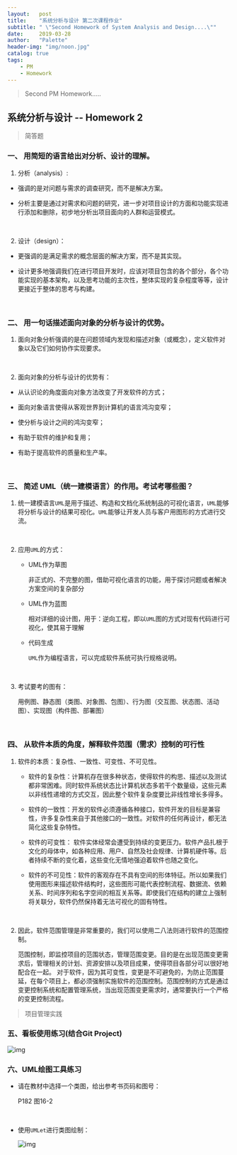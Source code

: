```yaml
---
layout:   post
title:    "系统分析与设计 第二次课程作业"
subtitle: " \"Second Homework of System Analysis and Design....\""
date:     2019-03-28
author:   "Palette"
header-img: "img/noon.jpg"
catalog: true
tags:
    - PM
    - Homework
---
```


> Second PM Homework.....

## 系统分析与设计  --  Homework 2


> 简答题

### 一、 用简短的语言给出对分析、设计的理解。
1. 分析（analysis）: 
  * 强调的是对问题与需求的调查研究，而不是解决方案。

  * 分析主要是通过对需求和问题的研究，进一步对项目设计的方面和功能实现进行添加和删除，初步地分析出项目面向的人群和运营模式。

    ​

2. 设计（design）：
  * 更强调的是满足需求的概念层面的解决方案，而不是其实现。

  * 设计更多地强调我们在进行项目开发时，应该对项目包含的各个部分，各个功能实现的基本架构，以及思考功能的主次性，整体实现的复杂程度等等，设计更接近于整体的思考与构建。

    ​


### 二、 用一句话描述面向对象的分析与设计的优势。
1. 面向对象分析强调的是在问题领域内发现和描述对象（或概念），定义软件对象以及它们如何协作实现要求。

   ​

2. 面向对象的分析与设计的优势有：
  * 从认识论的角度面向对象方法改变了开发软件的方式；

  * 面向对象语言使得从客观世界到计算机的语言鸿沟变窄；

  * 使分析与设计之间的鸿沟变窄；

  * 有助于软件的维护和复用；

  * 有助于提高软件的质量和生产率。

    ​

### 三、 简述 UML（统一建模语言）的作用。考试考哪些图？
1. 统一建模语言`UML`是用于描述、构造和文档化系统制品的可视化语言，`UML`能够将分析与设计的结果可视化。`UML`能够让开发人员与客户用图形的方式进行交流。

   ​

2. 应用`UML`的方式：

   * UML作为草图

     非正式的、不完整的图，借助可视化语言的功能，用于探讨问题或者解决方案空间的复杂部分

   * UML作为蓝图

     相对详细的设计图，用于：逆向工程，即以`UML`图的方式对现有代码进行可视化，使其易于理解

   * 代码生成

     `UML`作为编程语言，可以完成软件系统可执行规格说明。

   ​

3. 考试要考的图有：

   用例图、静态图（类图、对象图、包图）、行为图（交互图、状态图、活动图）、实现图（构件图、部署图）

   ​

### 四、 从软件本质的角度，解释软件范围（需求）控制的可行性
1. 软件的本质：复杂性、一致性、可变性、不可见性。

   * 软件的复杂性：计算机存在很多种状态，使得软件的构思、描述以及测试都非常困难。同时软件系统状态比计算机状态多若干个数量级，这些元素以非线性递增的方式交互，因此整个软件复杂度要比非线性增长多得多。

   * 软件的一致性：开发的软件必须遵循各种接口，软件开发的目标是兼容性，许多复杂性来自于其他接口的一致性。对软件的任何再设计，都无法简化这些复杂特性。

   * 软件的可变性： 软件实体经常会遭受到持续的变更压力。软件产品扎根于文化的母体中，如各种应用、用户、自然及社会规律、计算机硬件等。后者持续不断的变化着，这些变化无情地强迫着软件也随之变化。

   * 软件的不可见性：软件的客观存在不具有空间的形体特征。所以如果我们使用图形来描述软件结构时，这些图形可能代表控制流程、数据流、依赖关系、时间序列和名字空间的相互关系等。即使我们在结构的建立上强制将关联分，软件仍然保持着无法可视化的固有特性。

     ​

2. 因此，软件范围管理是非常重要的，我们可以使用二八法则进行软件的范围控制。

   范围控制，即监控项目的范围状态，管理范围变更。目的是在出现范围变更需求后，管理相关的计划、资源安排以及项目成果，使得项目各部分可以很好地配合在一起。 对于软件，因为其可变性，变更是不可避免的，为防止范围蔓延，在每个项目上，都必须强制实施软件的范围控制。范围控制的方式是通过变更控制系统和配置管理系统，当出现范围变更需求时，通常要执行一个严格的变更控制流程。



> 项目管理实践

### 五、看板使用练习(结合Git Project)

![img](1.png)



### 六、UML绘图工具练习

* 请在教材中选择一个类图，给出参考书页码和图号：

  P182 图16-2

  ​

* 使用`UMLet`进行类图绘制：

  ![img](2.png)